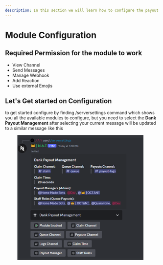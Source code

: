 ```yaml
---
description: In this section we will learn how to configure the payout module
---
```


# Module Configuration

## Required Permission for the module to work

* View Channel
* Send Messages
* Manage Webhook
* Add Reaction
* Use external Emojis

## Let's Get started on Configuration

to get started configure by finding /serversettings command which shows you all the available modules to configure, but you need to select the **Dank Payout Management** after selecting your current message will be updated to a similar message like this

<figure><img src=".gitbook/assets/image (1).png" alt="" width="412"><figcaption></figcaption></figure>
